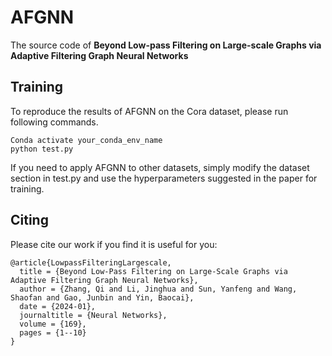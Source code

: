 # AFGNN

The source code of **Beyond Low-pass Filtering on Large-scale Graphs via Adaptive Filtering Graph Neural Networks**


## Training
To reproduce the results of AFGNN on the Cora dataset, please run following commands.
```
Conda activate your_conda_env_name
python test.py 
```
If you need to apply AFGNN to other datasets, simply modify the dataset section in test.py and use the hyperparameters suggested in the paper for training.


## Citing

Please cite our work if you find it is useful for you:
```
@article{LowpassFilteringLargescale,
  title = {Beyond Low-Pass Filtering on Large-Scale Graphs via Adaptive Filtering Graph Neural Networks},
  author = {Zhang, Qi and Li, Jinghua and Sun, Yanfeng and Wang, Shaofan and Gao, Junbin and Yin, Baocai},
  date = {2024-01},
  journaltitle = {Neural Networks},
  volume = {169},
  pages = {1--10}
}
```
